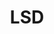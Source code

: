 ---
title: LSD
crosslinks:
- Drugs
- DarkNetMarkets
- Psychonaut
- microdosing
- ShrugLifeSyndicate
- replications
- drugscirclejerk
- woahdude
- Currentlytripping
- Art
- 1P_LSD
- gratefuldead
- shrooms
- DMT
- place
- RCSources
- trees
- AskReddit
---